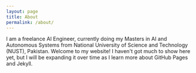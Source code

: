 ```yaml
---
layout: page
title: About
permalink: /about/
---
```


I am a freelance AI Engineer, currently doing my Masters in AI and Autonomous Systems from National University of Science and Technology (NUST), Pakistan. Welcome to my website! I haven't got much to show here yet, but I will be expanding it over time as I learn more about GitHub Pages and Jekyll.
